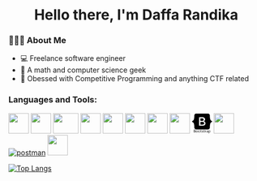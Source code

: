 <h1 align="center">Hello there, I'm Daffa Randika</h1>
<h3> 👨🏻‍💻 About Me </h3>
<ul>
    <li>💻 Freelance software engineer</li>
    <li>🔭 A math and computer science geek</li>
    <li>🌱 Obessed with Competitive Programming and anything CTF related</li>
</ul>
  
  


<h3 align="left">Languages and Tools:</h3>
<a href="https://developer.android.com/studio"><img src="https://cdn.jsdelivr.net/gh/devicons/devicon/icons/androidstudio/androidstudio-original.svg" width="40" height="40"/></a> <a href="https://vim.org"><img src="https://cdn.jsdelivr.net/gh/devicons/devicon/icons/vim/vim-original.svg" width="40" height="40"/></a> <a href="https://www.microsoft.com/en-us/sql-server/"><img src="https://upload.wikimedia.org/wikipedia/de/8/8c/Microsoft_SQL_Server_Logo.svg" width="50" height="40"alt=""></a> <a href="https://expressjs.com/"><img src="https://cdn.jsdelivr.net/gh/devicons/devicon/icons/express/express-original.svg"  width="40" height="40"/></a> <a href="https://dotnet.microsoft.com/en-us/"><img src="https://cdn.jsdelivr.net/gh/devicons/devicon/icons/dotnetcore/dotnetcore-original.svg"width="40" height="40"/></a> <a href="https://gcc.gnu.org"><img src="https://cdn.jsdelivr.net/gh/devicons/devicon/icons/gcc/gcc-original.svg" width="40" height="40"/></a> <a href="https://www.postgresql.org/"><img src="https://cdn.jsdelivr.net/gh/devicons/devicon/icons/postgresql/postgresql-original-wordmark.svg" width="40" height="40" /></a> <a href="https://git-scm.com/"><img src="https://cdn.jsdelivr.net/gh/devicons/devicon/icons/git/git-plain.svg" width="40" height="40"/></a> <a href="https://getbootstrap.com" target="_blank"><img src="https://raw.githubusercontent.com/devicons/devicon/master/icons/bootstrap/bootstrap-plain-wordmark.svg" alt="bootstrap" width="40" height="40"/></a> <a href="https://linux.org"><img width="40" height="40" src="https://cdn.jsdelivr.net/gh/devicons/devicon/icons/linux/linux-original.svg" /></a> <a href="https://postman.com"><img src="https://www.vectorlogo.zone/logos/getpostman/getpostman-icon.svg" alt="postman" width="40" height="40" /></a> <a href="https://reactjs.org"><img src="https://cdn.jsdelivr.net/gh/devicons/devicon/icons/react/react-original.svg" width="40" height="40"/></a>

[![Top Langs](https://github-readme-stats-git-masterrstaa-rickstaa.vercel.app/api/top-langs/?username=dffrndik&layout=compact&langs_count=6)](https://github.com/anuraghazra/github-readme-stats)  
